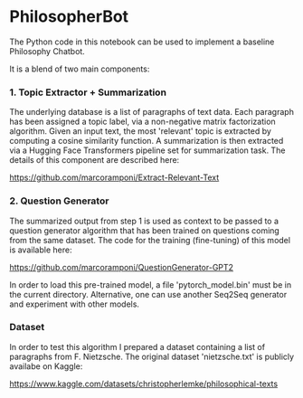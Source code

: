 # PhilosopherBot
The Python code in this notebook can be used to implement a baseline Philosophy Chatbot.

It is a blend of two main components:

### 1. Topic Extractor + Summarization
The underlying database is a list of paragraphs of text data.
Each paragraph has been assigned a topic label, via a non-negative matrix factorization algorithm.
Given an input text, the most 'relevant' topic is extracted by computing a cosine similarity function. 
A summarization is then extracted via a Hugging Face Transformers pipeline set for summarization task.
The details of this component are described here:

https://github.com/marcoramponi/Extract-Relevant-Text


### 2. Question Generator
The summarized output from step 1 is used as context to be passed to a question generator algorithm that has been trained on questions coming from the same dataset. The code for the training (fine-tuning) of this model is available here:

https://github.com/marcoramponi/QuestionGenerator-GPT2

In order to load this pre-trained model, a file 'pytorch_model.bin' must be in the current directory. Alternative, one can use another Seq2Seq generator and experiment with other models.

### Dataset
In order to test this algorithm I prepared a dataset containing a list of paragraphs from F. Nietzsche.
The original dataset 'nietzsche.txt' is publicly availabe on Kaggle:

https://www.kaggle.com/datasets/christopherlemke/philosophical-texts
